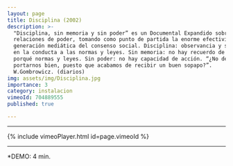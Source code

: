 ```yaml
---
layout: page
title: Disciplina (2002)
description: >-
  "Disciplina, sin memoria y sin poder” es un Documental Expandido sobre las
  relaciones de poder, tomando como punto de partida la enorme efectividad de la
  generación mediática del consenso social. Disciplina: observancia y sujeción
  en la conducta a las normas y leyes. Sin memoria: no hay recuerdo de cuándo o
  porqué normas y leyes. Sin poder: no hay capacidad de acción. “¿No deberíamos
  portarnos bien, puesto que acabamos de recibir un buen sopapo?”. 
  W.Gombrowicz. (diarios)
img: assets/img/Disciplina.jpg
importance: 3
category: instalacion
vimeoId: 704889555
published: true

---
```


<hr />
{% include vimeoPlayer.html id=page.vimeoId %}
<hr />

*DEMO: 4 min.
